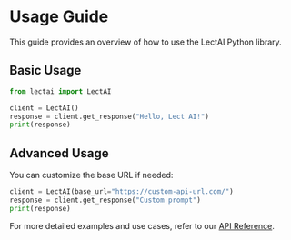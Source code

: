 # Usage Guide

This guide provides an overview of how to use the LectAI Python library.

## Basic Usage

```python
from lectai import LectAI

client = LectAI()
response = client.get_response("Hello, Lect AI!")
print(response)
```

## Advanced Usage

You can customize the base URL if needed:

```python
client = LectAI(base_url="https://custom-api-url.com/")
response = client.get_response("Custom prompt")
print(response)
```

For more detailed examples and use cases, refer to our [API Reference](api_reference.md).